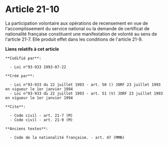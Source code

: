 # Article 21-10

La participation volontaire aux opérations de recensement en vue de l'accomplissement du service national ou la demande de
certificat de nationalité française constituent une manifestation de volonté au sens de l'article 21-7. Elle produit effet
dans les conditions de l'article 21-9.

**Liens relatifs à cet article**

	**Codifié par**:

	  - Loi n°93-933 1993-07-22

	**Créé par**:

	  - Loi n°93-933 du 22 juillet 1993 - art. 50 () JORF 23 juillet 1993 en vigueur le 1er janvier 1994
	  - Loi n°93-933 du 22 juillet 1993 - art. 51 (V) JORF 23 juillet 1993 en vigueur le 1er janvier 1994

	**Cite**:

	  - Code civil - art. 21-7 (M)
	  - Code civil - art. 21-9 (M)

	**Anciens textes**:

	  - Code de la nationalité française. - art. 47 (MMN)
